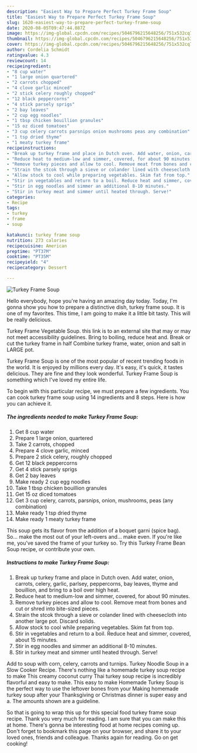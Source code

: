 ```yaml
---
description: "Easiest Way to Prepare Perfect Turkey Frame Soup"
title: "Easiest Way to Prepare Perfect Turkey Frame Soup"
slug: 1620-easiest-way-to-prepare-perfect-turkey-frame-soup
date: 2020-08-05T09:47:44.087Z
image: https://img-global.cpcdn.com/recipes/5046796215648256/751x532cq70/turkey-frame-soup-recipe-main-photo.jpg
thumbnail: https://img-global.cpcdn.com/recipes/5046796215648256/751x532cq70/turkey-frame-soup-recipe-main-photo.jpg
cover: https://img-global.cpcdn.com/recipes/5046796215648256/751x532cq70/turkey-frame-soup-recipe-main-photo.jpg
author: Cordelia Schmidt
ratingvalue: 4.3
reviewcount: 14
recipeingredient:
- "8 cup water"
- "1 large onion quartered"
- "2 carrots chopped"
- "4 clove garlic minced"
- "2 stick celery roughly chopped"
- "12 black peppercorns"
- "4 stick parsely sprigs"
- "2 bay leaves"
- "2 cup egg noodles"
- "1 tbsp chicken bouillion granules"
- "15 oz diced tomatoes"
- "3 cup celery carrots parsnips onion mushrooms peas any combination"
- "1 tsp dried thyme"
- "1 meaty turkey frame"
recipeinstructions:
- "Break up turkey frame and place in Dutch oven. Add water, onion, carrots, celery, garlic, parlsey, peppercorns, bay leaves, thyme and bouillion, and bring to a boil over high heat."
- "Reduce heat to medium-low and simmer, covered, for about 90 minutes."
- "Remove turkey pieces and allow to cool. Remove meat from bones and cut or shred into bite-sized pieces."
- "Strain the stcok through a sieve or colander lined with cheesecloth into another large pot. Discard solids."
- "Allow stock to cool while preparing vegetables. Skim fat from top."
- "Stir in vegetables and return to a boil. Reduce heat and simmer, covered, about 15 minutes."
- "Stir in egg noodles and simmer an additional 8-10 minutes."
- "Stir in turkey meat and simmer until heated through. Serve!"
categories:
- Recipe
tags:
- turkey
- frame
- soup

katakunci: turkey frame soup 
nutrition: 273 calories
recipecuisine: American
preptime: "PT37M"
cooktime: "PT35M"
recipeyield: "4"
recipecategory: Dessert

---
```



![Turkey Frame Soup](https://img-global.cpcdn.com/recipes/5046796215648256/751x532cq70/turkey-frame-soup-recipe-main-photo.jpg)

Hello everybody, hope you're having an amazing day today. Today, I'm gonna show you how to prepare a distinctive dish, turkey frame soup. It is one of my favorites. This time, I am going to make it a little bit tasty. This will be really delicious.

Turkey Frame Vegetable Soup. this link is to an external site that may or may not meet accessibility guidelines. Bring to boiling, reduce heat and. Break or cut the turkey frame in half Combine turkey frame, water, onion and salt in LARGE pot.

Turkey Frame Soup is one of the most popular of recent trending foods in the world. It is enjoyed by millions every day. It's easy, it's quick, it tastes delicious. They are fine and they look wonderful. Turkey Frame Soup is something which I've loved my entire life.


To begin with this particular recipe, we must prepare a few ingredients. You can cook turkey frame soup using 14 ingredients and 8 steps. Here is how you can achieve it.

<!--inarticleads1-->

##### The ingredients needed to make Turkey Frame Soup:

1. Get 8 cup water
1. Prepare 1 large onion, quartered
1. Take 2 carrots, chopped
1. Prepare 4 clove garlic, minced
1. Prepare 2 stick celery, roughly chopped
1. Get 12 black peppercorns
1. Get 4 stick parsely sprigs
1. Get 2 bay leaves
1. Make ready 2 cup egg noodles
1. Take 1 tbsp chicken bouillion granules
1. Get 15 oz diced tomatoes
1. Get 3 cup celery, carrots, parsnips, onion, mushrooms, peas (any combination)
1. Make ready 1 tsp dried thyme
1. Make ready 1 meaty turkey frame


This soup gets its flavor from the addition of a boquet garni (spice bag). So… make the most out of your left-overs and… make even. If you&#39;re like me, you&#39;ve saved the frame of your turkey so. Try this Turkey Frame Bean Soup recipe, or contribute your own. 

<!--inarticleads2-->

##### Instructions to make Turkey Frame Soup:

1. Break up turkey frame and place in Dutch oven. Add water, onion, carrots, celery, garlic, parlsey, peppercorns, bay leaves, thyme and bouillion, and bring to a boil over high heat.
1. Reduce heat to medium-low and simmer, covered, for about 90 minutes.
1. Remove turkey pieces and allow to cool. Remove meat from bones and cut or shred into bite-sized pieces.
1. Strain the stcok through a sieve or colander lined with cheesecloth into another large pot. Discard solids.
1. Allow stock to cool while preparing vegetables. Skim fat from top.
1. Stir in vegetables and return to a boil. Reduce heat and simmer, covered, about 15 minutes.
1. Stir in egg noodles and simmer an additional 8-10 minutes.
1. Stir in turkey meat and simmer until heated through. Serve!


Add to soup with corn, celery, carrots and turnips. Turkey Noodle Soup in a Slow Cooker Recipe. There&#39;s nothing like a homemade turkey soup recipe to make This creamy coconut curry Thai turkey soup recipe is incredibly flavorful and easy to make. This easy to make Homemade Turkey Soup is the perfect way to use the leftover bones from your Making homemade turkey soup after your Thanksgiving or Christmas dinner is super easy and a. The amounts shown are a guideline. 

So that is going to wrap this up for this special food turkey frame soup recipe. Thank you very much for reading. I am sure that you can make this at home. There's gonna be interesting food at home recipes coming up. Don't forget to bookmark this page on your browser, and share it to your loved ones, friends and colleague. Thanks again for reading. Go on get cooking!
